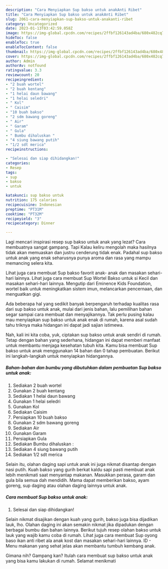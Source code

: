 ```yaml
---
description: "Cara Menyiapkan Sup bakso untuk anakAnti Ribet"
title: "Cara Menyiapkan Sup bakso untuk anakAnti Ribet"
slug: 2061-cara-menyiapkan-sup-bakso-untuk-anakanti-ribet
category: Uncategorized
date: 2023-01-13T03:42:59.058Z
image: https://img-global.cpcdn.com/recipes/2ffbf126143ad4ba/680x482cq70/sup-bakso-untuk-anak-foto-resep-utama.jpg
hideToc: false
enableToc: true
enableTocContent: false
thumbnail: https://img-global.cpcdn.com/recipes/2ffbf126143ad4ba/680x482cq70/sup-bakso-untuk-anak-foto-resep-utama.jpg
cover: https://img-global.cpcdn.com/recipes/2ffbf126143ad4ba/680x482cq70/sup-bakso-untuk-anak-foto-resep-utama.jpg
author: Admin
authorAv: notfound
ratingvalue: 3.3
reviewcount: 20
recipeingredient:
- "2 buah wortel"
- "2 buah kentang"
- "1 helai daun bawang"
- "1 helai seledri"
- " Kol"
- " Caisim"
- "10 buah bakso"
- "2 sdm bawang goreng"
- " Air"
- " Garam"
- " Gula"
- " Bumbu dihaluskan "
- "4 siung bawang putih"
- "1/2 sdt merica"
recipeinstructions:

- "Selesai dan siap dihidangkan!"
categories:
- Resep
tags:
- sup
- bakso
- untuk

katakunci: sup bakso untuk 
nutrition: 175 calories
recipecuisine: Indonesian
preptime: "PT31M"
cooktime: "PT32M"
recipeyield: "3"
recipecategory: Dinner

---
```



Lagi mencari inspirasi resep sup bakso untuk anak yang lezat? Cara membuatnya sangat gampang. Tapi Kalau keliru mengolah maka hasilnya tidak akan memuaskan dan justru cenderung tidak enak. Padahal sup bakso untuk anak yang enak seharusnya punya aroma dan rasa yang mampu memancing selera kita.


Lihat juga cara membuat Sup bakso favorit anak- anak dan masakan sehari-hari lainnya. Lihat juga cara membuat Sup Wortel Bakso untuk si Kecil dan masakan sehari-hari lainnya. Mengutip dari Eminence Kids Foundation, wortel baik untuk meningkatkan sistem imun, melancarkan pencernaan, dan menguatkan gigi.

Ada beberapa hal yang sedikit banyak berpengaruh terhadap kualitas rasa dari sup bakso untuk anak, mulai dari jenis bahan, lalu pemilihan bahan segar sampai cara membuat dan menyajikannya. Tak perlu pusing kalau mau menyiapkan sup bakso untuk anak enak di rumah, karena asal sudah tahu triknya maka hidangan ini dapat jadi sajian istimewa.


Nah, kali ini kita coba, yuk, ciptakan sup bakso untuk anak sendiri di rumah. Tetap dengan bahan yang sederhana, hidangan ini dapat memberi manfaat untuk membantu menjaga kesehatan tubuh kita. Kamu bisa membuat Sup bakso untuk anak menggunakan 14 bahan dan 0 tahap pembuatan. Berikut ini langkah-langkah untuk menyiapkan hidangannya.

<!--inarticleads1-->

##### Bahan-bahan dan bumbu yang dibutuhkan dalam pembuatan Sup bakso untuk anak:

1. Sediakan 2 buah wortel
1. Gunakan 2 buah kentang
1. Sediakan 1 helai daun bawang
1. Gunakan 1 helai seledri
1. Gunakan  Kol
1. Sediakan  Caisim
1. Persiapkan 10 buah bakso
1. Gunakan 2 sdm bawang goreng
1. Sediakan  Air
1. Gunakan  Garam
1. Persiapkan  Gula
1. Sediakan  Bumbu dihaluskan :
1. Sediakan 4 siung bawang putih
1. Sediakan 1/2 sdt merica


Selain itu, olahan daging sapi untuk anak ini juga nikmat disantap dengan nasi putih. Kuah bakso yang gurih berkat kaldu sapi pasti membuat anak lebih menikmati saat menyantap makanan. Masukkan perasa, garam dan gula bila semua dah mendidih. Mama dapat memberikan bakso, ayam goreng, sup daging atau olahan daging lainnya untuk anak. 

<!--inarticleads2-->

##### Cara membuat Sup bakso untuk anak:


1. Selesai dan siap dihidangkan!

Selain nikmat disajikan dengan kuah yang gurih, bakso juga bisa dijadikan lauk, lho. Olahan daging ini akan semakin nikmat jika dipadukan dengan berbagai bumbu dan bahan lainnya. Berikut tujuh resep olahan bakso untuk lauk yang wajib kamu coba di rumah. Lihat juga cara membuat Sup oyong baso ikan anti ribet ala anak kost dan masakan sehari-hari lainnya. ID - Menu makanan yang sehat jelas akan membantu tumbuh kembang anak. 

Gimana nih? Gampang kan? Itulah cara membuat sup bakso untuk anak yang bisa kamu lakukan di rumah. Selamat menikmati
